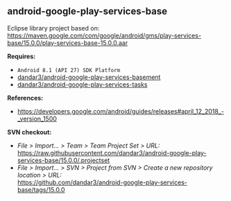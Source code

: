 ## android-google-play-services-base

Eclipse library project based on:<br/>
https://maven.google.com/com/google/android/gms/play-services-base/15.0.0/play-services-base-15.0.0.aar

**Requires:**
- `Android 8.1 (API 27) SDK Platform`
- [dandar3/android-google-play-services-basement](https://github.com/dandar3/android-google-play-services-basement/tree/15.0.0)
- [dandar3/android-google-play-services-tasks](https://github.com/dandar3/android-google-play-services-tasks/tree/15.0.0)

**References:**
- https://developers.google.com/android/guides/releases#april_12_2018_-_version_1500

**SVN checkout:**
- _File > Import... > Team > Team Project Set > URL:_<br/>
  https://raw.githubusercontent.com/dandar3/android-google-play-services-base/15.0.0/.projectset
- _File > Import... > SVN > Project from SVN > Create a new repository location > URL:_<br/> 
  https://github.com/dandar3/android-google-play-services-base/tags/15.0.0